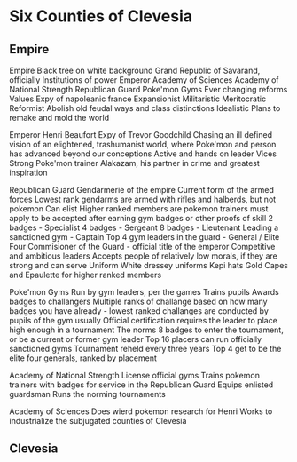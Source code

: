 # Six Counties of Clevesia #

## Empire ##

Empire
    Black tree on white background
    Grand Republic of Savarand, officially
    Institutions of power
        Emperor
        Academy of Sciences
        Academy of National Strength
        Republican Guard
        Poke'mon Gyms
    Ever changing reforms
    Values
        Expy of napoleanic france
        Expansionist
        Militaristic
        Meritocratic
        Reformist
            Abolish old feudal ways and class distinctions
        Idealistic
            Plans to remake and mold the world

Emperor
    Henri Beaufort
    Expy of Trevor Goodchild
        Chasing an ill defined vision of an elightened, trashumanist world, where Poke'mon and person has advanced beyond our conceptions
        Active and hands on leader
        Vices
    Strong Poke'mon trainer
        Alakazam, his partner in crime and greatest inspiration

Republican Guard
    Gendarmerie of the empire
    Current form of the armed forces
    Lowest rank gendarms are armed with rifles and halberds, but not pokemon
        Can elist
    Higher ranked members are pokemon trainers
        must apply to be accepted after earning gym badges or other proofs of skill
        2 badges - Specialist
        4 badges - Sergeant
        8 badges - Lieutenant
        Leading a sanctioned gym - Captain
        Top 4 gym leaders in the guard - General / Elite Four
        Commisioner of the Guard - official title of the emperor
    Competitive and ambitious leaders
    Accepts people of relatively low morals, if they are strong and can serve
    Uniform
        White dressey uniforms
        Kepi hats
        Gold Capes and Epaulette for higher ranked members

Poke'mon Gyms
    Run by gym leaders, per the games
    Trains pupils
    Awards badges to challangers
        Multiple ranks of challange based on how many badges you have already - lowest ranked challanges are conducted by pupils of the gym usually
    Official certification requires the leader to place high enough in a tournament
        The norms
        8 badges to enter the tournament, or be a current or former gym leader
        Top 16 placers can run officially sanctioned gyms
        Tournament reheld every three years
        Top 4 get to be the elite four generals, ranked by placement

Academy of National Strength
    License official gyms
    Trains pokemon trainers with badges for service in the Republican Guard
    Equips enlisted guardsman
    Runs the norming tournaments

Academy of Sciences
    Does wierd pokemon research for Henri
    Works to industrialize the subjugated counties of Clevesia

## Clevesia ##







        
        
